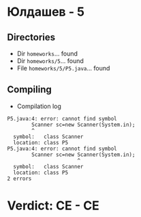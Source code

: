 # Юлдашев - 5
## Directories
- Dir `homeworks`... found
- Dir `homeworks/5`... found
- File `homeworks/5/P5.java`... found
## Compiling
- Compilation log
```
P5.java:4: error: cannot find symbol
		Scanner sc=new Scanner(System.in);
		^
  symbol:   class Scanner
  location: class P5
P5.java:4: error: cannot find symbol
		Scanner sc=new Scanner(System.in);
		               ^
  symbol:   class Scanner
  location: class P5
2 errors
```
# Verdict: **CE** - CE
